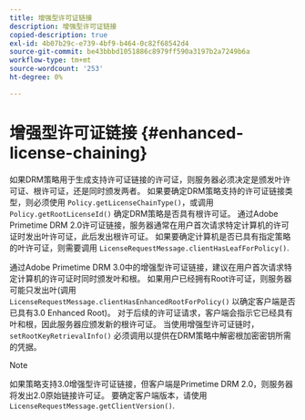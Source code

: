 ```yaml
---
title: 增强型许可证链接
description: 增强型许可证链接
copied-description: true
exl-id: 4b07b29c-e739-4bf9-b464-0c82f68542d4
source-git-commit: be43bbbd1051886c8979ff590a3197b2a7249b6a
workflow-type: tm+mt
source-wordcount: '253'
ht-degree: 0%

---
```


# 增强型许可证链接 {#enhanced-license-chaining}

如果DRM策略用于生成支持许可证链接的许可证，则服务器必须决定是颁发叶许可证、根许可证，还是同时颁发两者。 如果要确定DRM策略支持的许可证链接类型，则必须使用 `Policy.getLicenseChainType()`，或调用 `Policy.getRootLicenseId()` 确定DRM策略是否具有根许可证。 通过Adobe Primetime DRM 2.0许可证链接，服务器通常在用户首次请求特定计算机的许可证时发出叶许可证，此后发出根许可证。 如果要确定计算机是否已具有指定策略的叶许可证，则需要调用 `LicenseRequestMessage.clientHasLeafForPolicy()`.

通过Adobe Primetime DRM 3.0中的增强型许可证链接，建议在用户首次请求特定计算机的许可证时同时颁发叶和根。 如果用户已经拥有Root许可证，则服务器可能只发出叶(调用 `LicenseRequestMessage.clientHasEnhancedRootForPolicy()` 以确定客户端是否已具有3.0 Enhanced Root)。 对于后续的许可证请求，客户端会指示它已经具有叶和根，因此服务器应颁发新的根许可证。 当使用增强型许可证链时， `setRootKeyRetrievalInfo()` 必须调用以提供在DRM策略中解密根加密密钥所需的凭据。

>[!NOTE]
>
>如果策略支持3.0增强型许可证链接，但客户端是Primetime DRM 2.0，则服务器将发出2.0原始链接许可证。 要确定客户端版本，请使用 `LicenseRequestMessage.getClientVersion()`.
